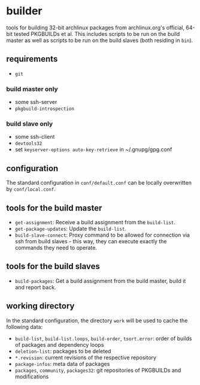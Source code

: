 # builder
tools for building 32-bit archlinux packages from archlinux.org's official, 64-bit tested PKGBUILDs et al.
This includes scripts to be run on the build master as well as scripts to be run on the build slaves (both residing in `bin`).

## requirements
* `git`
### build master only
* some ssh-server
* `pkgbuild-introspection`
### build slave only
* some ssh-client
* `devtools32`
* set `keyserver-options auto-key-retrieve` in ~/.gnupg/gpg.conf

## configuration
The standard configuration in `conf/default.conf` can be locally overwritten by `conf/local.conf`.

## tools for the build master
* `get-assignment`:
Receive a build assignment from the `build-list`.
* `get-package-updates`:
Update the `build-list`.
* `build-slave-connect`:
Proxy command to be allowed for connection via ssh from build slaves - this way, they can execute exactly the commands they need to operate.

## tools for the build slaves
* `build-packages`:
Get a build assignment from the build master, build it and report back.

## working directory
In the standard configuration, the directory `work` will be used to cache the following data:
* `build-list`, `build-list.loops`, `build-order`, `tsort.error`:
order of builds of packages and dependency loops
* `deletion-list`:
packages to be deleted
* `*.revision`:
current revisions of the respective repository
* `package-infos`:
meta data of packages
* `packages`, `community`, `packages32`:
git repositories of PKGBUILDs and modifications
